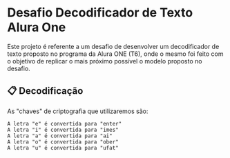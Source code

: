 # Desafio Decodificador de Texto Alura One
Este projeto é referente a um desafio de desenvolver um decodificador de texto proposto no programa da Alura ONE (T6), onde o mesmo foi feito com o objetivo de replicar o mais próximo possível o modelo proposto no desafio.

## 📋 Decodificação

As "chaves" de criptografia que utilizaremos são:

```
A letra "e" é convertida para "enter"
A letra "i" é convertida para "imes"
A letra "a" é convertida para "ai"
A letra "o" é convertida para "ober"
A letra "u" é convertida para "ufat"
```
